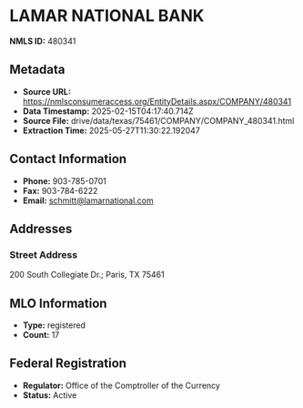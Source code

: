 # LAMAR NATIONAL BANK

**NMLS ID:** 480341

## Metadata
- **Source URL:** https://nmlsconsumeraccess.org/EntityDetails.aspx/COMPANY/480341
- **Data Timestamp:** 2025-02-15T04:17:40.714Z
- **Source File:** drive/data/texas/75461/COMPANY/COMPANY_480341.html
- **Extraction Time:** 2025-05-27T11:30:22.192047

## Contact Information
- **Phone:** 903-785-0701
- **Fax:** 903-784-6222
- **Email:** schmitt@lamarnational.com

## Addresses
### Street Address
200 South Collegiate Dr.; Paris, TX 75461

## MLO Information
- **Type:** registered
- **Count:** 17

## Federal Registration
- **Regulator:** Office of the Comptroller of the Currency
- **Status:** Active
